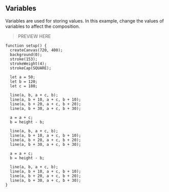 ## Variables

Variables are used for storing values. In this example, change the values of variables to affect the composition.

> PREVIEW HERE

```
function setup() {
  createCanvas(720, 400);
  background(0);
  stroke(153);
  strokeWeight(4);
  strokeCap(SQUARE);

  let a = 50;
  let b = 120;
  let c = 180;

  line(a, b, a + c, b);
  line(a, b + 10, a + c, b + 10);
  line(a, b + 20, a + c, b + 20);
  line(a, b + 30, a + c, b + 30);

  a = a + c;
  b = height - b;

  line(a, b, a + c, b);
  line(a, b + 10, a + c, b + 10);
  line(a, b + 20, a + c, b + 20);
  line(a, b + 30, a + c, b + 30);

  a = a + c;
  b = height - b;

  line(a, b, a + c, b);
  line(a, b + 10, a + c, b + 10);
  line(a, b + 20, a + c, b + 20);
  line(a, b + 30, a + c, b + 30);
}
```